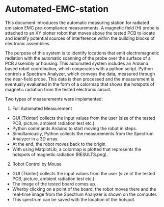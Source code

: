# Automated-EMC-station

This document introduces the automatic measuring station for radiated emission EMC pre-compliance measurements.
A magnetic field (H) probe is attached to an XY plotter robot that moves above the tested PCB to locate and identify potential sources of interference within the building blocks of electronic assemblies.

The purpose of this system is to identify locations that emit electromagnetic radiation with the automatic scanning of the probe over the surface of a PCB assembly or housing.
This automated system includes an Arduino based robot coordination, which cooperates with a python script. Python controls a Spectrum Analyzer, which conveys the data, measured through the near-field probe. This data is then processed and the measurement is eventually evaluated in the form of a colormap that shows the hotspots of magnetic radiation from the tested electronic circuit.

Two types of measurements were implemented:
1. Full Automated Measurement
  - GUI (Tkinter) collects the input values from the user (size of the tested PCB, picture, ambient radiation test etc.). 
  - Python commands Arduino to start moving the robot in steps.
  - Simultaniously, Python collects the measurements from the Spectrum Analyzer in a 3D array.
  - At the end, the robot moves back to the origin.
  - With using MatplotLib, a colormap is plotted that represents the hotspots of magnetic radiation (RESULTS.png).
 
 2. Robot Control by Mouse
  - GUI (Tkinter) collects the input values from the user (size of the tested PCB, picture, ambient radiation test etc.).
  - The image of the tested board comes up.
  - Wherby clicking on a point of the board, the robot moves there and the real-time image from the Spectrum Analyzer is shown on the computer.
  - This spectrum can be saved with the location of the hotspot.
